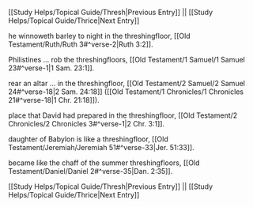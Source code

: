 [[Study Helps/Topical Guide/Thresh|Previous Entry]]  ||  [[Study Helps/Topical Guide/Thrice|Next Entry]]

 he winnoweth barley to night in the threshingfloor, [[Old Testament/Ruth/Ruth 3#^verse-2|Ruth 3:2]].

 Philistines ... rob the threshingfloors, [[Old Testament/1 Samuel/1 Samuel 23#^verse-1|1 Sam. 23:1]].

 rear an altar ... in the threshingfloor, [[Old Testament/2 Samuel/2 Samuel 24#^verse-18|2 Sam. 24:18]] ([[Old Testament/1 Chronicles/1 Chronicles 21#^verse-18|1 Chr. 21:18]]).

 place that David had prepared in the threshingfloor, [[Old Testament/2 Chronicles/2 Chronicles 3#^verse-1|2 Chr. 3:1]].

 daughter of Babylon is like a threshingfloor, [[Old Testament/Jeremiah/Jeremiah 51#^verse-33|Jer. 51:33]].

 became like the chaff of the summer threshingfloors, [[Old Testament/Daniel/Daniel 2#^verse-35|Dan. 2:35]].

[[Study Helps/Topical Guide/Thresh|Previous Entry]]  ||  [[Study Helps/Topical Guide/Thrice|Next Entry]]